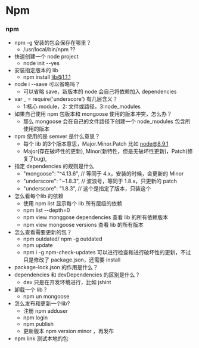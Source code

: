 # Npm

### npm

- npm -g 安装的包会保存在哪里？
    - /usr/local/bin/npm ??
- 快速创建一个 node project
    - node init --yes
- 安装指定版本的 lib
    - npm install lib@1.1.1
- node i --save 可以省略吗？
    - 可以省略 save，新版本的 node 会自己将依赖加入 dependencies
- var _ = require('underscore') 有几层含义？
    - 1:核心 module，2: 文件或路径，3:node_modules
- 如果自己使用 npm 包版本和 mongoose 使用的版本冲突，怎么办？
    - 那么 mongoose 会在自己的文件路径下创建一个 node_modules 包含所使用的版本
- npm 使用的是 semver 是什么意思？
    - 每个 lib 的3个版本意思，Major.Minor.Patch 比如 node@8.9.1
    - Major(存在破坏性的更新), Minor(新特性，但是无破坏性更新)，Patch(修复了bug),
- 指定 dependencies 的规则是什么
    - "mongoose": "^4.13.6", // 等同于 4.x，安装的时候，会更新的 Minor
    - "underscore": "~1.8.3", // 波浪号，等同于 1.8.x，只更新的 patch
    - "underscore": "1.8.3", // 这个是指定了版本，只装这个
- 怎么看每个lib 的依赖
    - 使用 npm list 显示每个 lib 所有层级的依赖
    - npm list --depth=0
    - npm view monggose dependencies 查看 lib 的所有依赖版本
    - npm view mongoose versions 查看 lib 的所有版本
- 怎么查看需要更新的包？
    - npm outdated/ npm -g outdated
    - npm update
    - npm i -g npm-check-updates 可以进行检查和进行破坏性的更新，不过只是修改了 package.json，还需要 install
- package-lock.json 的作用是什么？
- dependencies 和 devDependencies 的区别是什么？
    - dev 只是在开发环境进行，比如 jshint
- 卸载一个 lib？
    - npm un mongoose
- 怎么发布和更新一个lib?
    - 注册 npm adduser
    - npm login
    - npm publish
    - 更新版本 npm version minor ，再发布
- npm link 测试本地的包